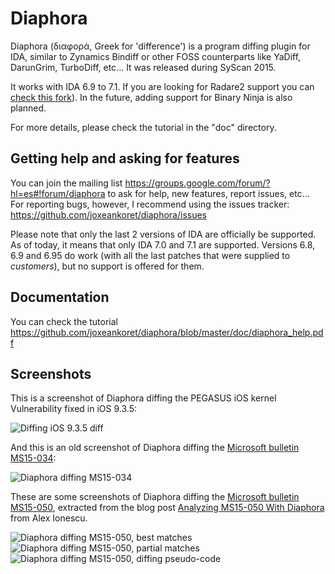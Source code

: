 # Diaphora
Diaphora (διαφορά, Greek for 'difference') is a program diffing plugin for IDA, similar to Zynamics Bindiff or other FOSS counterparts like YaDiff, DarunGrim, TurboDiff, etc... It was released during SyScan 2015.

It works with IDA 6.9 to 7.1. If you are looking for Radare2 support you can [check this fork](https://github.com/radare/diaphora)). In the future, adding support for Binary Ninja is also planned.

For more details, please check the tutorial in the "doc" directory.

## Getting help and asking for features

You can join the mailing list https://groups.google.com/forum/?hl=es#!forum/diaphora to ask for help, new features, report issues, etc... For reporting bugs, however, I recommend using the issues tracker:  https://github.com/joxeankoret/diaphora/issues

Please note that only the last 2 versions of IDA are officially be supported. As of today, it means that only IDA 7.0 and 7.1 are supported. Versions 6.8, 6.9 and 6.95 do work (with all the last patches that were supplied to *customers*), but no support is offered for them.

## Documentation

You can check the tutorial https://github.com/joxeankoret/diaphora/blob/master/doc/diaphora_help.pdf

## Screenshots

This is a screenshot of Diaphora diffing the PEGASUS iOS kernel Vulnerability fixed in iOS 9.3.5:

![Diffing iOS 9.3.5 diff](http://sektioneins.de/images/diaphora1.png)

And this is an old screenshot of Diaphora diffing the [Microsoft bulletin MS15-034](https://technet.microsoft.com/en-us/library/security/ms15-034.aspx):

![Diaphora diffing MS15-034](https://pbs.twimg.com/media/CCnruP_W0AA8ksc.png:large)

These are some screenshots of Diaphora diffing the [Microsoft bulletin MS15-050]( https://technet.microsoft.com/en-us/library/security/ms15-050.aspx), extracted from the blog post [Analyzing MS15-050 With Diaphora](http://www.alex-ionescu.com/?p=271) from Alex Ionescu.

![Diaphora diffing MS15-050, best matches](http://www.alex-ionescu.com/wp-content/uploads/diaphora2.png)
![Diaphora diffing MS15-050, partial matches](http://www.alex-ionescu.com/wp-content/uploads/diaphora3.png)
![Diaphora diffing MS15-050, diffing pseudo-code](http://www.alex-ionescu.com/wp-content/uploads/diaphora1.png)

